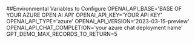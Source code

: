 ##Environmental Variables to Configure
OPENAI_API_BASE='BASE OF YOUR AZURE OPEN AI API'
OPENAI_API_KEY='YOUR API KEY'
OPENAI_API_TYPE='azure'
OPENAI_API_VERSION='2023-03-15-preview'
OPENAI_API_CHAT_COMPLETION='your azure chat deployment name'
GPT_DEMO_MAX_RECORDS_TO_RETURN=5